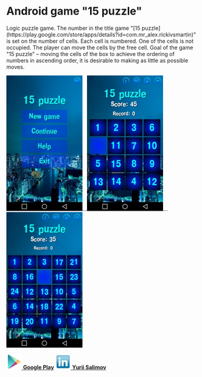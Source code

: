 <h1>Android game "15 puzzle"</h1>
Logic puzzle game. The number in the title game "[15 puzzle](https://play.google.com/store/apps/details?id=com.mr_alex.rickivsmartin)" is set on the number of cells. Each cell is numbered. One of the cells is not occupied. The player can move the cells by the free cell. Goal of the game "15 puzzle" – moving the cells of the box to achieve the ordering of numbers in ascending order, it is desirable to making as little as possible moves.

![Menu | 15 puzzle](screenshots/screen_menu.jpg)...![15 puzzle](screenshots/screen_15.jpg)...![24 puzzle](screenshots/screen_24.jpg)

[![Google Play](screenshots/google_play_icon.png) **Google Play**](https://play.google.com/store/apps/details?id=com.mr_alex.rickivsmartin)
[![Linkedin](screenshots/linkedin_icon.png) **Yurii Salimov**](https://www.linkedin.com/in/yurii-salimov)